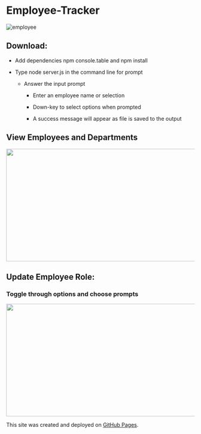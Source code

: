 # Employee-Tracker

![employee](https://user-images.githubusercontent.com/38336934/73371112-75e70200-4272-11ea-8af5-4726385d10bf.gif)

## Download:
- Add dependencies npm console.table and npm install

- Type node server.js in the command line for prompt
    - Answer the input prompt

      - Enter an employee name or selection

      - Down-key to select options when prompted

      - A success message will appear as file is saved to the output

## View Employees and Departments

<img src="https://user-images.githubusercontent.com/38336934/73371708-500e2d00-4273-11ea-9ca6-298f95c5c20a.png" width="540" height="300">

## Update Employee Role:

### Toggle through options and choose prompts

<img src="https://user-images.githubusercontent.com/38336934/73371696-48e71f00-4273-11ea-835c-878d7040b535.png" width="540" height="300">

This site was created and deployed on [GitHub Pages](https://github.com/Fancystacks/Employee-Tracker/).